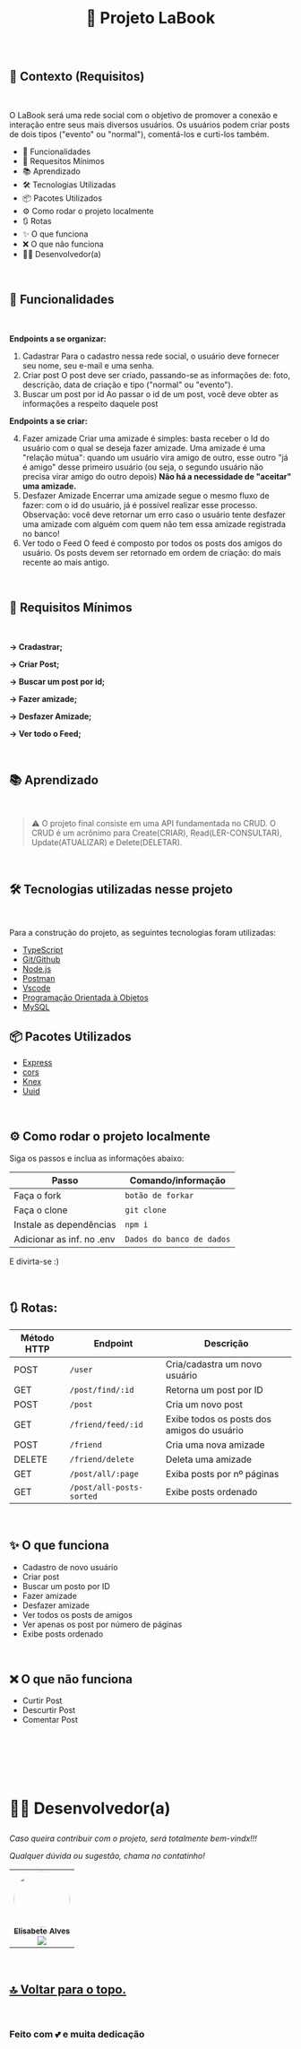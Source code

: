 <h1 align="center">
    <br>
    <p align="center"> 🚀 Projeto LaBook<p>
</h1>
<br>

## 🧠 Contexto (Requisitos)

<br>

O LaBook será uma rede social com o objetivo de promover a conexão e interação entre seus mais diversos usuários. Os usuários podem criar posts de dois tipos ("evento" ou "normal"), comentá-los e curti-los também.

- 📌 Funcionalidades
- 🎯 Requesitos Mínimos
- 📚 Aprendizado
- 🛠️ Tecnologias Utilizadas
- 📦 Pacotes Utilizados
- ⚙️ Como rodar o projeto localmente
- 🔃 Rotas
- ✨ O que funciona
- ❌ O que não funciona
- 👨‍💻 Desenvolvedor(a)

<br>

## 📌 Funcionalidades

<br>

**Endpoints a se organizar:**

1. Cadastrar
   Para o cadastro nessa rede social, o usuário deve fornecer seu nome, seu e-mail e uma senha.
2. Criar post
   O post deve ser criado, passando-se as informações de: foto, descrição, data de criação e tipo ("normal" ou "evento").
3. Buscar um post por id
   Ao passar o id de um post, você deve obter as informações a respeito daquele post

**Endpoints a se criar:**

4. Fazer amizade
   Criar uma amizade é simples: basta receber o Id do usuário com o qual se deseja fazer amizade.
   Uma amizade é uma "relação mútua": quando um usuário vira amigo de outro, esse outro "já é amigo" desse primeiro usuário (ou seja, o segundo usuário não precisa virar amigo do outro depois)
   **Não há a necessidade de "aceitar" uma amizade.**
5. Desfazer Amizade
   Encerrar uma amizade segue o mesmo fluxo de fazer: com o id do usuário, já é possível realizar esse processo.
   Observação: você deve retornar um erro caso o usuário tente desfazer uma amizade com alguém com quem não tem essa amizade registrada no banco!
6. Ver todo o Feed
   O feed é composto por todos os posts dos amigos do usuário. Os posts devem ser retornado em ordem de criação: do mais recente ao mais antigo.

 <br>

## 🎯 Requisitos Mínimos

<br>

**→ Cradastrar;**

**→ Criar Post;**

**→ Buscar um post por id;**

**→ Fazer amizade;**

**→ Desfazer Amizade;**

**→ Ver todo o Feed;**

<br>

## 📚 Aprendizado

<br>

> ⚠️ O projeto final consiste em uma API fundamentada no CRUD. O CRUD é um acrônimo para Create(CRIAR), Read(LER-CONSULTAR), Update(ATUALIZAR) e Delete(DELETAR).

<br>

## 🛠️ Tecnologias utilizadas nesse projeto

<br>

Para a construção do projeto, as seguintes tecnologias foram utilizadas:

- [TypeScript](https://www.typescriptlang.org/)
- [Git/Github](https://github.com/)
- [Node.js](https://nodejs.org/en/)
- [Postman](https://www.postman.com/)
- [Vscode](https://code.visualstudio.com/)
- [Programação Orientada à Objetos](https://www.devmedia.com.br/os-4-pilares-da-programacao-orientada-a-objetos/9264)
- [MySQL](https://www.mysql.com/)

## 📦 Pacotes Utilizados

- [Express](https://expressjs.com/pt-br/)
- [cors](https://www.npmjs.com/package/cors)
- [Knex](https://knexjs.org/)
- [Uuid](https://www.uuidgenerator.net/)

<br>

## ⚙️ Como rodar o projeto localmente

Siga os passos e inclua as informações abaixo:

| Passo                     | Comando/informação        |
| ------------------------- | ------------------------- |
| Faça o fork               | `botão de forkar`         |
| Faça o clone              | `git clone`               |
| Instale as dependências   | `npm i`                   |
| Adicionar as inf. no .env | `Dados do banco de dados` |

E divirta-se :)

<br>

## 🔃 Rotas:

| Método HTTP | Endpoint                 | Descrição                                  |
| ----------- | ------------------------ | ------------------------------------------ |
| POST        | `/user`                  | Cria/cadastra um novo usuário              |
| GET         | `/post/find/:id`         | Retorna um post por ID                     |
| POST        | `/post`                  | Cria um novo post                          |
| GET         | `/friend/feed/:id`       | Exibe todos os posts dos amigos do usuário |
| POST        | `/friend`                | Cria uma nova amizade                      |
| DELETE      | `/friend/delete`         | Deleta uma amizade                         |
| GET         | `/post/all/:page`        | Exiba posts por nº páginas                 |
| GET         | `/post/all-posts-sorted` | Exibe posts ordenado                       |

<br>

## ✨ O que funciona

- Cadastro de novo usuário
- Criar post
- Buscar um posto por ID
- Fazer amizade
- Desfazer amizade
- Ver todos os posts de amigos
- Ver apenas os post por número de páginas
- Exibe posts ordenado

<br>

## ❌ O que não funciona

- Curtir Post
- Descurtir Post
- Comentar Post

<br>

<h1>
    <br>
    <p style=" font-weight: bold;">👨‍💻 Desenvolvedor(a)</p>
</h1>

<table>

_Caso queira contribuir com o projeto, será totalmente bem-vindx!!!_

_Qualquer dúvida ou sugestão, chama no contatinho!_

  <tr>  
    <td align="center"><a href="https://github.com/elisabetealves"><img style="border-radius: 50%;" src="https://unavatar.now.sh/github/elisabetealves" width="100px;" alt=""/><br /><sub><b>Elisabete Alves</b></sub></a><br /><a href="https://www.linkedin.com/in/elisabete-a-santos/"> <img src="https://img.shields.io/badge/LinkedIn-0077B5?style=for-the-badge&logo=linkedin&logoColor=white" /></a> </td>     
  </tr>
  
</table>

<br>

<h2>
  <a href='#top'>🔝 Voltar para o topo.</a>
</h2>

<br>

### Feito com 💕 e muita dedicação
